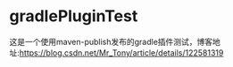 # gradlePluginTest
这是一个使用maven-publish发布的gradle插件测试，博客地址:https://blog.csdn.net/Mr_Tony/article/details/122581319
